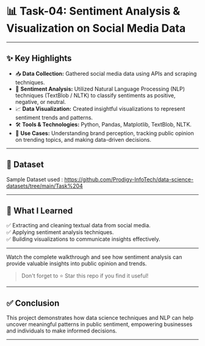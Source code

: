 # 📊 Task-04: Sentiment Analysis & Visualization on Social Media Data

---

## ✨ Key Highlights

- 📥 **Data Collection:** Gathered social media data using APIs and scraping techniques.
- 🧠 **Sentiment Analysis:** Utilized Natural Language Processing (NLP) techniques (TextBlob / NLTK) to classify sentiments as positive, negative, or neutral.
- 📈 **Data Visualization:** Created insightful visualizations to represent sentiment trends and patterns.
- 🛠 **Tools & Technologies:** Python, Pandas, Matplotlib, TextBlob, NLTK.
- 🚀 **Use Cases:** Understanding brand perception, tracking public opinion on trending topics, and making data-driven decisions.

---

## 📂 Dataset

Sample Dataset used : https://github.com/Prodigy-InfoTech/data-science-datasets/tree/main/Task%204

---

## 📌 What I Learned

✅ Extracting and cleaning textual data from social media.  
✅ Applying sentiment analysis techniques.  
✅ Building visualizations to communicate insights effectively.

---

Watch the complete walkthrough and see how sentiment analysis can provide valuable insights into public opinion and trends.

> Don't forget to ⭐ Star this repo if you find it useful!

---

## ✅ Conclusion

This project demonstrates how data science techniques and NLP can help uncover meaningful patterns in public sentiment, empowering businesses and individuals to make informed decisions.

---
